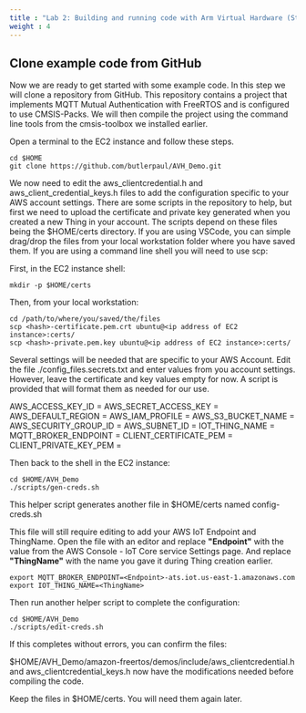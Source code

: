 ```yaml
---
title : "Lab 2: Building and running code with Arm Virtual Hardware (Step 4)"
weight : 4
---
```


## Clone example code from GitHub

Now we are ready to get started with some example code. In this step we will clone a repository from GitHub. This repository contains a project that implements MQTT Mutual Authentication with FreeRTOS and is configured to use CMSIS-Packs. We will then compile the project using the command line tools from the cmsis-toolbox we installed earlier.


Open a terminal to the EC2 instance and follow these steps.

```
cd $HOME
git clone https://github.com/butlerpaul/AVH_Demo.git
```
We now need to edit the aws_clientcredential.h and aws_client_credential_keys.h files to add the configuration specific to your AWS account settings. There are some scripts in the repository to help, but first we need to upload the certificate and private key generated when you created a new Thing in your account. The scripts depend on these files being the $HOME/certs directory. If you are using VSCode, you can simple drag/drop the files from your local workstation folder where you have saved them. If you are using a command line shell you will need to use scp:

First, in the EC2 instance shell:

```
mkdir -p $HOME/certs
```

Then, from your local workstation:

```
cd /path/to/where/you/saved/the/files
scp <hash>-certificate.pem.crt ubuntu@<ip address of EC2 instance>:certs/
scp <hash>-private.pem.key ubuntu@<ip address of EC2 instance>:certs/
```

Several settings will be needed that are specific to your AWS Account. Edit the file ./config_files.secrets.txt and enter values from you account settings. However, leave the certificate and key values empty for now. A script is provided that will format them as needed for our use.

AWS_ACCESS_KEY_ID = 
AWS_SECRET_ACCESS_KEY = 
AWS_DEFAULT_REGION = 
AWS_IAM_PROFILE = 
AWS_S3_BUCKET_NAME = 
AWS_SECURITY_GROUP_ID = 
AWS_SUBNET_ID = 
IOT_THING_NAME = 
MQTT_BROKER_ENDPOINT = 
CLIENT_CERTIFICATE_PEM = 
CLIENT_PRIVATE_KEY_PEM = 


Then back to the shell in the EC2 instance:

```
cd $HOME/AVH_Demo
./scripts/gen-creds.sh
```

This helper script generates another file in $HOME/certs named config-creds.sh

This file will still require editing to add your AWS IoT Endpoint and ThingName. Open the file with an editor and replace **"Endpoint"** with the value from the AWS Console - IoT Core service Settings page. And replace **"ThingName"** with the name you gave it during Thing creation earlier.

```
export MQTT_BROKER_ENDPOINT=<Endpoint>-ats.iot.us-east-1.amazonaws.com
export IOT_THING_NAME=<ThingName>
```

Then run another helper script to complete the configuration:

```
cd $HOME/AVH_Demo
./scripts/edit-creds.sh
```

If this completes without errors, you can confirm the files:

$HOME/AVH_Demo/amazon-freertos/demos/include/aws_clientcredential.h and aws_clientcredential_keys.h now have the modifications needed before compiling the code.

Keep the files in $HOME/certs. You will need them again later.
